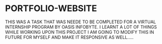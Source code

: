# PORTFOLIO-WEBSITE
THIS WAS A TASK THAT WAS NEEDE TO BE COMPLETED FOR A VIRTUAL INTERNSHIP PROGRAM BY OASIS INFOBYTE. 
I LEARNT A LOT OF THINGS WHILE WORKING UPON THIS PROJECT 
I AM GOING TO MODIFY THIS IN FUTURE FOR MYSELF AND MAKE IT RESPONSIVE AS WELL.....
